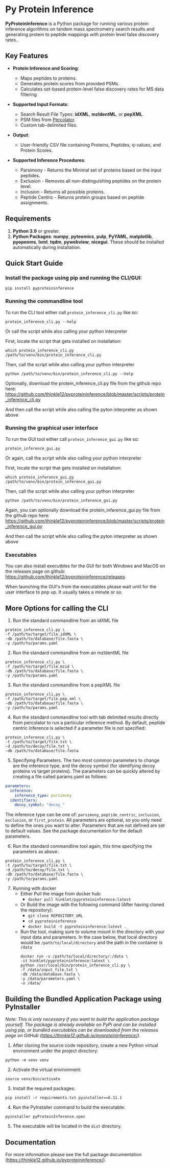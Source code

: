 ﻿# Py Protein Inference

**PyProteinInference** is a Python package for running various protein inference algorithms on tandem mass spectrometry search results and generating protein to peptide mappings with protein level false discovery rates..  

## Key Features

* **Protein Inference and Scoring**:
    * Maps peptides to proteins.  
    * Generates protein scores from provided PSMs.  
    * Calculates set-based protein-level false discovery rates for MS data filtering.  
* **Supported Input Formats**:
    * Search Result File Types: __idXML__, __mzIdentML__, or __pepXML__.  
    * PSM files from [Percolator](https://github.com/percolator/percolator).
    * Custom tab-delimited files.  
* **Output**:
    * User-friendly CSV file containing Proteins, Peptides, q-values, and Protein Scores.  

* **Supported Inference Procedures**:
    * Parsimony - Returns the Minimal set of proteins based on the input peptides.
    * Exclusion - Removes all non-distinguishing peptides on the protein level.
    * Inclusion - Returns all possible proteins.
    * Peptide Centric - Returns protein groups based on peptide assignments.

## Requirements

 1. __Python 3.9__ or greater. 
 2. __Python Packages__:
	__numpy__, __pyteomics__, __pulp__, __PyYAML__, __matplotlib__, __pyopenms__, __lxml__, __tqdm__, __pywebview__, __nicegui__. These should be installed automatically during installation.
		
## Quick Start Guide
### Install the package using pip and running the CLI/GUI:
```shell
pip install pyproteininference
```

### Running the commandline tool

To run the CLI tool either call `protein_inference_cli.py` like so:
```shell
protein_inference_cli.py --help
```

Or call the script while also calling your python interpreter

First, locate the script that gets installed on installation:
```shell
which protein_inference_cli.py
/path/to/venv/bin/protein_inference_cli.py
```

Then, call the script while also calling your python interpreter
```shell
python /path/to/venv/bin/protein_inference_cli.py --help
```

Optionally, download the protein_inference_cli.py file from the github repo here:
https://github.com/thinkle12/pyproteininference/blob/master/scripts/protein_inference_cli.py

And then call the script while also calling the pyton interpreter as shown above

### Running the graphical user interface

To run the GUI tool either call `protein_inference_gui.py` like so:
```shell
protein_inference_gui.py
```

Or again, call the script while also calling your python interpreter

First, locate the script that gets installed on installation:
```shell
which protein_inference_gui.py
/path/to/venv/bin/protein_inference_gui.py
```

Then, call the script while also calling your python interpreter
```shell
python /path/to/venv/bin/protein_inference_gui.py
```

Again, you can optionally download the protein_inference_gui.py file from the github repo here:
https://github.com/thinkle12/pyproteininference/blob/master/scripts/protein_inference_gui.py

And then call the script while also calling the pyton interpreter as shown above

### Executables

You can also install executbles for the GUI for both Windows and MacOS on the releases page on github:
https://github.com/thinkle12/pyproteininference/releases

When launching the GUI's from the executables please wait until for the user interface to pop up. It usually takes a minute or so.

## More Options for calling the CLI

1. Run the standard commandline from an idXML file 
```shell
protein_inference_cli.py \
-f /path/to/target/file.idXML \
-db /path/to/database/file.fasta \
-y /path/to/params.yaml
```
   
2. Run the standard commandline from an mzIdentML file 
```shell
protein_inference_cli.py \
-f /path/to/target/file.mzid \
-db /path/to/database/file.fasta \
-y /path/to/params.yaml
```
   
3. Run the standard commandline from a pepXML file 
```shell
protein_inference_cli.py \
-f /path/to/target/file.pep.xml \
-db /path/to/database/file.fasta \
-y /path/to/params.yaml
```

4. Run the standard commandline tool with tab delimited results directly from percolator to run a particular inference method. By default, peptide centric inference is selected if a parameter file is not specified:
```shell
protein_inference_cli.py \
-t /path/to/target/file.txt \
-d /path/to/decoy/file.txt \
-db /path/to/database/file.fasta 
```

5. Specifying Parameters. 
The two most common parameters to change are the inference type, and the decoy symbol (for identifying decoy proteins vs target proteins).
The parameters can be quickly altered by creating a file called params.yaml as follows:
```yaml
parameters:
  inference:
    inference_type: parsimony
  identifiers:
    decoy_symbol: "decoy_"
```
The inference type can be one of: `parsimony`, `peptide_centric`, `inclusion`, `exclusion`, or `first_protein`.
All parameters are optional, so you only need to define the ones you want to alter. Parameters that are not defined are set to default values.
See the package documentation for the default parameters.

6. Run the standard commandline tool again, this time specifying the parameters as above:
```shell
protein_inference_cli.py \
-t /path/to/target/file.txt \
-d /path/to/decoy/file.txt \
-db /path/to/database/file.fasta \
-y /path/to/params.yaml
```

7. Running with docker
	- Either Pull the image from docker hub:
		- `docker pull hinklet/pyproteininference:latest`
	- Or Build the image with the following command (After having cloned the repository):
	  	- `git clone REPOSITORY_URL`
	  	- `cd pyproteininference`
		- `docker build -t pyproteininference:latest .`
	- Run the tool, making sure to volume mount in the directory with your input data and parameters. In the case below, that local directory would be `/path/to/local/directory` and the path in the container is `/data`
	  ```shell
	  docker run -v /path/to/local/directory/:/data \
	  -it hinklet/pyproteininference:latest \
	  python /usr/local/bin/protein_inference_cli.py \
	  -f /data/input_file.txt \
	  -db /data/database.fasta \
	  -y /data/parameters.yaml \
	  -o /data/
	  ```

## Building the Bundled Application Package using PyInstaller
_Note: This is only necessary if you want to build the application package yourself. The package is already available on
PyPi and can be installed using pip, or bundled executables can be downloaded from the releases page on 
GitHub (https://thinkle12.github.io/pyproteininference/)._

1. After cloning the source code repository, create a new Python virtual environment under the project directory:
```shell
python -m venv venv
```
2. Activate the virtual environment:
```shell
source venv/bin/activate
```
3. Install the required packages:
```shell
pip install -r requirements.txt pyinstaller==6.11.1
```
4. Run the PyInstaller command to build the executable:
```shell
pyinstaller pyProteinInference.spec
```
5. The executable will be located in the `dist` directory.



## Documentation
For more information please see the full package documentation (https://thinkle12.github.io/pyproteininference/).
